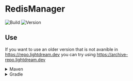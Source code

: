 # RedisManager

![Build](https://github.com/L1ghtDream/RedisManager/actions/workflows/build.yml/badge.svg)
![Version](https://img.shields.io/badge/Version-2.2.1-red.svg)

## Use

If you want to use an older version that is not avanible in https://repo.lightdream.dev you can try using https://archive-repo.lightdream.dev

<details>
  <summary>Maven</summary><blockquote>
  <details><summary>repo.lightdream.dev</summary>

```xml
<repositories>
    <repository>
        <id>lightdream-repo</id>
        <url>https://repo.lightdream.dev/</url>
    </repository>
</repositories>
```

```xml
<dependenies>
    <dependency>
        <groupId>dev.lightdream</groupId>
        <artifactId>redis-manager</artifactId>
        <version>2.2.1</version>
    </dependency>
</dependenies>
```

  </details>

  <details><summary  style="padding-left:25px">jitpack.io</summary>

```xml
<repositories>
    <repository>
        <id>jitpack.io</id>
        <url>https://jitpack.io</url>
    </repository>
</repositories>
```

```xml
<dependencies>
    <dependency>
        <groupId>com.github.L1ghtDream</groupId>
        <artifactId>redis-manager</artifactId>
        <version>2.2.1</version>
    </dependency>
</dependencies>
```

</blockquote></details>

</details>

<details><summary>Gradle</summary><blockquote>

  <details><summary>Groovy</summary><blockquote>

  <details><summary>repo.lightdream.dev</summary>

```groovy
repositories {
    maven("https://repo.lightdream.dev/")
}
```

```groovy
dependencies {
    implementation "dev.lightdream:redis-manager:2.2.1"
}
```
  </details>

  <details><summary>jitpack.io</summary>

```groovy
repositories {
    maven { url "https://jitpack.io" }
}
```

```groovy
dependencies {
    implementation "com.github.L1ghtDream:redis-manager:2.2.1"
}
```
  </details>
</blockquote></details>

  <details>
    <summary>Kotlin</summary><blockquote>

  <details>
<summary>repo.lightdream.dev</summary>

```kotlin
repositories {
    maven("https://repo.lightdream.dev/")
}
```

```kotlin
dependencies {
    implementation("dev.lightdream:redis-manager:2.2.1")
}
```
  </details>
  <details>
  <summary style="padding-left:50px">jitpack.io</summary>

```kotlin
repositories {
    maven("https://jitpack.io")
}
```

```kotlin
dependencies {
    implementation("com.github.L1ghtDream:redis-manager:2.2.1")
}
```



</details>

  </blockquote></details>

</blockquote></details>




